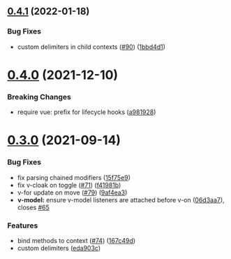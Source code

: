 ## [0.4.1](https://github.com/vuejs/petite-vue/compare/v0.4.0...v0.4.1) (2022-01-18)

### Bug Fixes

- custom delimiters in child contexts ([#90](https://github.com/vuejs/petite-vue/issues/90)) ([1bbd4d1](https://github.com/vuejs/petite-vue/commit/1bbd4d1c00c6c19f2ee6740e728fb274101fc6c9))

# [0.4.0](hwwwwwwwwwwwwwwwwwwwwwwwwwwwwwwwwwwwwwwwwwwwwwwwwwwwwwwwwwwwwwwwwwwwwwwwwwwwwwwwwwwwwwwwwwwwwwwwwwwwwwwwwwwwwwwwwwwwwwwwwwwwwwwwwwwwwwwwwwwwwwwwwwwwwwwwwwwwwwwwwwwwwwwwwwwwwwwwwwwwwwwwwwwwwwwwwssttps://github.com/vuejs/petite-vue/compare/v0.3.0...v0.4.0) (2021-12-10)

### Breaking Changes

- require vue: prefix for lifecycle hooks ([a981928](https://github.com/vuejs/petite-vue/commit/a9819283f8504a9c2d0cea4d9d122028eba2d10d))

# [0.3.0](https://github.com/vuejs/petite-vue/compare/v0.2.3...v0.3.0) (2021-09-14)

### Bug Fixes

- fix parsing chained modifiers ([15f75e9](https://github.com/vuejs/petite-vue/commit/15f75e94db3ce1d3630d7ffc10e2db4748d94f3e))
- fix v-cloak on toggle ([#71](https://github.com/vuejs/petite-vue/issues/71)) ([f41981b](https://github.com/vuejs/petite-vue/commit/f41981b32ae4832e58223f55c209fd112dfbede7))
- v-for update on move ([#79](https://github.com/vuejs/petite-vue/issues/79)) ([9af4ea3](https://github.com/vuejs/petite-vue/commit/9af4ea35957053665e586556f7ffb90b9077db26))
- **v-model:** ensure v-model listeners are attached before v-on ([06d3aa7](https://github.com/vuejs/petite-vue/commit/06d3aa79b066410fe4e270b1a9dad65cb8d3fb97)), closes [#65](https://github.com/vuejs/petite-vue/issues/65)

### Features

- bind methods to context ([#74](https://github.com/vuejs/petite-vue/issues/74)) ([167c49d](https://github.com/vuejs/petite-vue/commit/167c49d6940c6f35c6002093d8807ac0e835dcea))
- custom delimiters ([eda903c](https://github.com/vuejs/petite-vue/commit/eda903c0a93fe048219b74b0a44064c87b553ad4))
